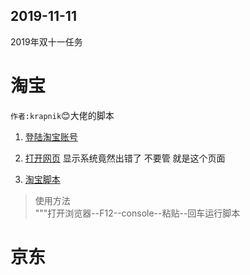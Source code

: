 ## 2019-11-11
2019年双十一任务  

# 淘宝
`作者:krapnik`:blush:大佬的脚本  

1. [登陆淘宝账号](https://main.m.taobao.com/mytaobao/index.html)  

2. [打开网页](https://market.m.taobao.com/app/tb-source-app/campaign/pages/index)
显示系统竟然出错了 不要管 就是这个页面  

3. [淘宝脚本](/天猫喵币脚本.txt)

> 使用方法  
"""打开浏览器--F12--console--粘贴--回车运行脚本

# 京东

